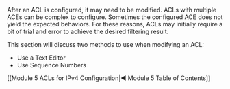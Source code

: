 After an ACL is configured, it may need to be modified. ACLs with multiple ACEs can be complex to configure. Sometimes the configured ACE does not yield the expected behaviors. For these reasons, ACLs may initially require a bit of trial and error to achieve the desired filtering result.

This section will discuss two methods to use when modifying an ACL:

- Use a Text Editor
- Use Sequence Numbers

[[Module 5 ACLs for IPv4 Configuration|◀ Module 5 Table of Contents]]